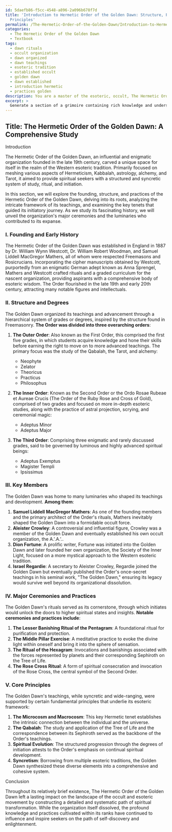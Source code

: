 ```yaml
---
id: 5daefb86-f5cc-4548-a896-2a096b678f7d
title: 'Introduction to Hermetic Order of the Golden Dawn: Structure, Practices &
  Principles'
permalink: /The-Hermetic-Order-of-the-Golden-Dawn/Introduction-to-Hermetic-Order-of-the-Golden-Dawn-Structure-Practices-Principles/
categories:
  - The Hermetic Order of the Golden Dawn
  - Textbook
tags:
  - dawn rituals
  - occult organization
  - dawn organized
  - dawn teachings
  - esoteric tradition
  - established occult
  - golden dawn
  - dawn established
  - introduction hermetic
  - practices golden
description: You are a master of the esoteric, occult, The Hermetic Order of the Golden Dawn and education, you have written many textbooks on the subject in ways that provide students with rich and deep understanding of the subject. You are being asked to write textbook-like sections on a topic and you do it with full context, explainability, and reliability in accuracy to the true facts of the topic at hand, in a textbook style that a student would easily be able to learn from, in a rich, engaging, and contextual way. Always include relevant context (such as formulas and history), related concepts, and in a way that someone can gain deep insights from.
excerpt: > 
  Generate a section of a grimoire containing rich knowledge and understanding on the history, structure, and practices of The Hermetic Order of the Golden Dawn, including the organization's key members, major ceremonies, and the core principles that guide its esoteric teachings.
---
```


## Title: The Hermetic Order of the Golden Dawn: A Comprehensive Study

Introduction

The Hermetic Order of the Golden Dawn, an influential and enigmatic organization founded in the late 19th century, carved a unique space for itself in the realm of the Western esoteric tradition. Primarily focused on meshing various aspects of Hermeticism, Kabbalah, astrology, alchemy, and Tarot, it aimed to provide spiritual seekers with a structured and syncretic system of study, ritual, and initiation.

In this section, we will explore the founding, structure, and practices of the Hermetic Order of the Golden Dawn, delving into its roots, analyzing the intricate framework of its teachings, and examining the key tenets that guided its initiatory journey. As we study its fascinating history, we will unveil the organization's major ceremonies and the luminaries who contributed to its expanse.

### I. Founding and Early History

The Hermetic Order of the Golden Dawn was established in England in 1887 by Dr. William Wynn Westcott, Dr. William Robert Woodman, and Samuel Liddell MacGregor Mathers, all of whom were respected Freemasons and Rosicrucians. Incorporating the cipher manuscripts obtained by Westcott, purportedly from an enigmatic German adept known as Anna Sprengel, Mathers and Westcott crafted rituals and a graded curriculum for the nascent organization, providing aspirants with a comprehensive body of esoteric wisdom. The Order flourished in the late 19th and early 20th century, attracting many notable figures and intellectuals.

### II. Structure and Degrees

The Golden Dawn organized its teachings and advancement through a hierarchical system of grades or degrees, inspired by the structure found in Freemasonry. **The Order was divided into three overarching orders**:

1. **The Outer Order**: Also known as the First Order, this comprised the first five grades, in which students acquire knowledge and hone their skills before earning the right to move on to more advanced teachings. The primary focus was the study of the Qabalah, the Tarot, and alchemy:
   - Neophyte
   - Zelator
   - Theoricus
   - Practicus
   - Philosophus

2. **The Inner Order**: Known as the Second Order or the Ordo Rosae Rubeae et Aureae Crucis (The Order of the Ruby Rose and Cross of Gold), comprised of two grades and focused on more in-depth esoteric studies, along with the practice of astral projection, scrying, and ceremonial magic:
   - Adeptus Minor
   - Adeptus Major

3. **The Third Order**: Comprising three enigmatic and rarely discussed grades, said to be governed by luminous and highly advanced spiritual beings:
   - Adeptus Exemptus
   - Magister Templi
   - Ipsissimus

### III. Key Members

The Golden Dawn was home to many luminaries who shaped its teachings and development. **Among them**:

1. **Samuel Liddell MacGregor Mathers**: As one of the founding members and the primary architect of the Order's rituals, Mathers inevitably shaped the Golden Dawn into a formidable occult force.
2. **Aleister Crowley**: A controversial and influential figure, Crowley was a member of the Golden Dawn and eventually established his own occult organization, the A.'.A.'..
3. **Dion Fortune**: A prolific writer, Fortune was initiated into the Golden Dawn and later founded her own organization, the Society of the Inner Light, focused on a more mystical approach to the Western esoteric tradition.
4. **Israel Regardie**: A secretary to Aleister Crowley, Regardie joined the Golden Dawn but eventually published the Order's once-secret teachings in his seminal work, "The Golden Dawn," ensuring its legacy would survive well beyond its organizational dissolution.

### IV. Major Ceremonies and Practices

The Golden Dawn's rituals served as its cornerstone, through which initiates would unlock the doors to higher spiritual states and insights. **Notable ceremonies and practices include**:

1. **The Lesser Banishing Ritual of the Pentagram**: A foundational ritual for purification and protection.
2. **The Middle Pillar Exercise**: A meditative practice to evoke the divine light within oneself and bring it into the sphere of sensation.
3. **The Ritual of the Hexagram**: Invocations and banishings associated with the forces represented by planets and their corresponding Sephiroth on the Tree of Life.
4. **The Rose Cross Ritual**: A form of spiritual consecration and invocation of the Rose Cross, the central symbol of the Second Order.

### V. Core Principles

The Golden Dawn's teachings, while syncretic and wide-ranging, were supported by certain fundamental principles that underlie its esoteric framework:

1. **The Microcosm and Macrocosm**: This key Hermetic tenet establishes the intrinsic connection between the individual and the universe.
2. **The Qabalah**: The study and application of the Tree of Life and the correspondence between its Sephiroth served as the backbone of the Order's teachings.
3. **Spiritual Evolution**: The structured progression through the degrees of initiation attests to the Order's emphasis on continual spiritual development.
4. **Syncretism**: Borrowing from multiple esoteric traditions, the Golden Dawn synthesized these diverse elements into a comprehensive and cohesive system.

Conclusion

Throughout its relatively brief existence, The Hermetic Order of the Golden Dawn left a lasting impact on the landscape of the occult and esoteric movement by constructing a detailed and systematic path of spiritual transformation. While the organization itself dissolved, the profound knowledge and practices cultivated within its ranks have continued to influence and inspire seekers on the path of self-discovery and enlightenment.
